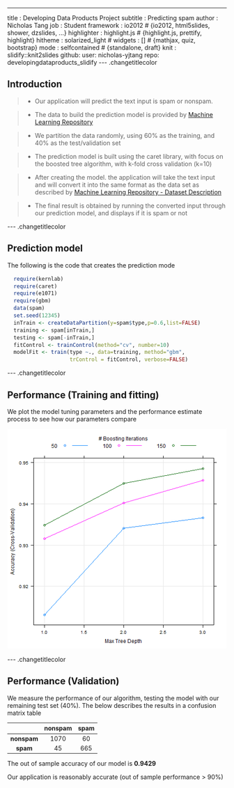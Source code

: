 ---
title       : Developing Data Products Project
subtitle    : Predicting spam
author      : Nicholas Tang
job         : Student
framework   : io2012        # {io2012, html5slides, shower, dzslides, ...}
highlighter : highlight.js  # {highlight.js, prettify, highlight}
hitheme     : solarized_light      # 
widgets     : []            # {mathjax, quiz, bootstrap}
mode        : selfcontained # {standalone, draft}
knit        : slidify::knit2slides
github:
  user: nicholas-yjtang
  repo: developingdataproducts_slidify
--- .changetitlecolor

## Introduction

> * Our application will predict the text input is spam or nonspam.  
  
> * The data to build the prediction model is provided by [Machine Learning Repository](https://archive.ics.uci.edu/ml/datasets/Spambase)  
  
> * We partition the data randomly, using 60% as the training, and 40% as the test/validation set  
    
> * The prediction model is built using the caret library, with focus on the boosted tree algorithm, with k-fold cross validation (k=10)  
  
> * After creating the model. the application will take the text input and will convert it into the same format as the data set as described by [Machine Learning Repository - Dataset Description](https://archive.ics.uci.edu/ml/machine-learning-databases/spambase/spambase.names)  
  
> * The final result is obtained by running the converted input through our prediction model, and displays if it is spam or not

--- .changetitlecolor

## Prediction model

The following is the code that creates the prediction mode  


```r
  require(kernlab)
  require(caret)  
  require(e1071)
  require(gbm)
  data(spam)
  set.seed(12345)
  inTrain <- createDataPartition(y=spam$type,p=0.6,list=FALSE)
  training <- spam[inTrain,]
  testing <- spam[-inTrain,]
  fitControl <- trainControl(method="cv", number=10)
  modelFit <- train(type ~., data=training, method="gbm", 
                    trControl = fitControl, verbose=FALSE) 
```

--- .changetitlecolor

## Performance (Training and fitting)

We plot the model tuning parameters and the performance estimate process to see how our parameters compare  

![plot of chunk unnamed-chunk-2](assets/fig/unnamed-chunk-2.png) 

--- .changetitlecolor

## Performance (Validation)

We measure the performance of our algorithm, testing the model with our remaining test set (40%). The below describes the results in a confusion matrix table  
  

|    &nbsp;     |  nonspam  |  spam  |
|:-------------:|:---------:|:------:|
|  **nonspam**  |   1070    |   60   |
|   **spam**    |    45     |  665   |
  
  
The out of sample accuracy of our model is **0.9429**  
  
Our application is reasonably accurate (out of sample performance > 90%)


